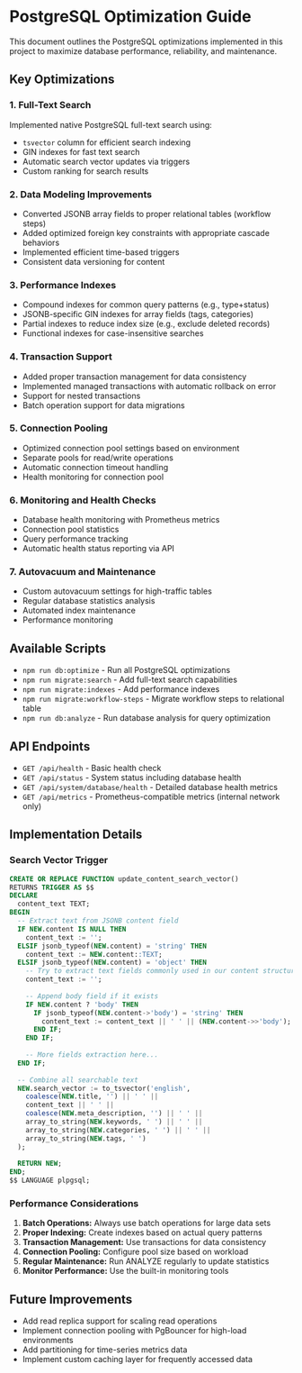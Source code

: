 # PostgreSQL Optimization Guide

This document outlines the PostgreSQL optimizations implemented in this project to maximize database performance, reliability, and maintenance.

## Key Optimizations

### 1. Full-Text Search

Implemented native PostgreSQL full-text search using:
- `tsvector` column for efficient search indexing
- GIN indexes for fast text search
- Automatic search vector updates via triggers
- Custom ranking for search results

### 2. Data Modeling Improvements

- Converted JSONB array fields to proper relational tables (workflow steps)
- Added optimized foreign key constraints with appropriate cascade behaviors
- Implemented efficient time-based triggers
- Consistent data versioning for content

### 3. Performance Indexes

- Compound indexes for common query patterns (e.g., type+status)
- JSONB-specific GIN indexes for array fields (tags, categories)
- Partial indexes to reduce index size (e.g., exclude deleted records)
- Functional indexes for case-insensitive searches

### 4. Transaction Support

- Added proper transaction management for data consistency
- Implemented managed transactions with automatic rollback on error
- Support for nested transactions
- Batch operation support for data migrations

### 5. Connection Pooling

- Optimized connection pool settings based on environment
- Separate pools for read/write operations
- Automatic connection timeout handling
- Health monitoring for connection pool

### 6. Monitoring and Health Checks

- Database health monitoring with Prometheus metrics
- Connection pool statistics
- Query performance tracking
- Automatic health status reporting via API

### 7. Autovacuum and Maintenance

- Custom autovacuum settings for high-traffic tables
- Regular database statistics analysis
- Automated index maintenance
- Performance monitoring

## Available Scripts

- `npm run db:optimize` - Run all PostgreSQL optimizations
- `npm run migrate:search` - Add full-text search capabilities
- `npm run migrate:indexes` - Add performance indexes
- `npm run migrate:workflow-steps` - Migrate workflow steps to relational table
- `npm run db:analyze` - Run database analysis for query optimization

## API Endpoints

- `GET /api/health` - Basic health check
- `GET /api/status` - System status including database health
- `GET /api/system/database/health` - Detailed database health metrics
- `GET /api/metrics` - Prometheus-compatible metrics (internal network only)

## Implementation Details

### Search Vector Trigger

```sql
CREATE OR REPLACE FUNCTION update_content_search_vector()
RETURNS TRIGGER AS $$
DECLARE
  content_text TEXT;
BEGIN
  -- Extract text from JSONB content field
  IF NEW.content IS NULL THEN
    content_text := '';
  ELSIF jsonb_typeof(NEW.content) = 'string' THEN
    content_text := NEW.content::TEXT;
  ELSIF jsonb_typeof(NEW.content) = 'object' THEN
    -- Try to extract text fields commonly used in our content structure
    content_text := '';
    
    -- Append body field if it exists
    IF NEW.content ? 'body' THEN
      IF jsonb_typeof(NEW.content->'body') = 'string' THEN
        content_text := content_text || ' ' || (NEW.content->>'body');
      END IF;
    END IF;
    
    -- More fields extraction here...
  END IF;
  
  -- Combine all searchable text
  NEW.search_vector := to_tsvector('english', 
    coalesce(NEW.title, '') || ' ' || 
    content_text || ' ' || 
    coalesce(NEW.meta_description, '') || ' ' || 
    array_to_string(NEW.keywords, ' ') || ' ' || 
    array_to_string(NEW.categories, ' ') || ' ' || 
    array_to_string(NEW.tags, ' ')
  );
  
  RETURN NEW;
END;
$$ LANGUAGE plpgsql;
```

### Performance Considerations

1. **Batch Operations:** Always use batch operations for large data sets
2. **Proper Indexing:** Create indexes based on actual query patterns
3. **Transaction Management:** Use transactions for data consistency
4. **Connection Pooling:** Configure pool size based on workload
5. **Regular Maintenance:** Run ANALYZE regularly to update statistics
6. **Monitor Performance:** Use the built-in monitoring tools

## Future Improvements

- Add read replica support for scaling read operations
- Implement connection pooling with PgBouncer for high-load environments
- Add partitioning for time-series metrics data
- Implement custom caching layer for frequently accessed data